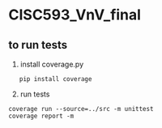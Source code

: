 # CISC593_VnV_final

## to run tests
1. install coverage.py

```batch
   pip install coverage
```

2. run tests
```batch
coverage run --source=../src -m unittest
coverage report -m
```